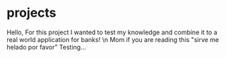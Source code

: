 # projects
Hello, For this project I wanted to test my knowledge and combine it to a real world application for banks! \n
Mom if you are reading this "sirve me helado por favor"
Testing...
